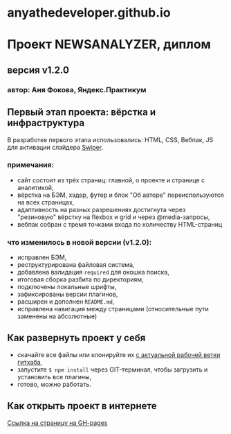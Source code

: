 # anyathedeveloper.github.io

# **Проект NEWSANALYZER, диплом** 
## версия v1.2.0
### автор: Аня Фокова, Яндекс.Практикум

## Первый этап проекта: вёрстка и инфраструктура

В разработке первого этапа использовались: HTML, CSS, Вебпак, JS для активации слайдера [Swiper](https://swiperjs.com/). 

### примечания: 

- сайт состоит из трёх страниц: главной, о проекте и странице с аналитикой, 
- вёрстка на БЭМ, хэдер, футер и блок "Об авторе" переиспользуются на всех страницах,
- адаптивность на разных разрешениях достигнута через "резиновую" вёрстку на flexbox и grid и через @media-запросы, 
- вебпак собран с тремя точками входа по количеству HTML-страниц

### что изменилось в новой версии (v1.2.0):

- исправлен БЭМ,
- реструктурирована файловая система, 
- добавлена валидация `required` для окошка поиска, 
- итоговая сборка разбита по директориям, 
- подключены локальные шрифты, 
- зафиксированы версии плагинов, 
- расширен и дополнен `README.md`, 
- исправлена навигация между страницами (относительные пути заменены на абсолютные)


## Как развернуть проект у себя 

- скачайте все файлы или клонируйте их [с актуальной рабочей ветки гитхаба](https://github.com/anyathedeveloper/theworld),
- запустите `$ npm install` через GIT-терминал, чтобы загрузить и установить все плагины, 
- готово, можно работать. 

## Как открыть проект в интернете

[Ссылка на страницу на GH-pages](https://anyathedeveloper.github.io/theworld/index.html)
